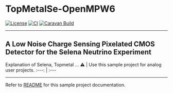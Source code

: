 # TopMetalSe-OpenMPW6

[![License](https://img.shields.io/badge/License-Apache%202.0-blue.svg)](https://opensource.org/licenses/Apache-2.0) [![CI](https://github.com/efabless/caravel_user_project_analog/actions/workflows/user_project_ci.yml/badge.svg)](https://github.com/efabless/caravel_user_project_analog/actions/workflows/user_project_ci.yml) [![Caravan Build](https://github.com/efabless/caravel_user_project_analog/actions/workflows/caravan_build.yml/badge.svg)](https://github.com/efabless/caravel_user_project_analog/actions/workflows/caravan_build.yml)

---
## A Low Noise Charge Sensing Pixelated CMOS Detector for the Selena Neutrino Experiment

Explanation of Selena, Topmetal ...
:warning: | Use this sample project for analog user projects. 
:---: | :---

---

Refer to [README](docs/source/index.rst) for this sample project documentation. 
